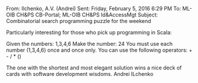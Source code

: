 From: Ilchenko, A.V. (Andrei)
Sent: Friday, February 5, 2016 6:29 PM
To: ML-OIB CH&PS CB-Portal; ML-OIB CH&PS Id&AccessMgt
Subject: Combinatorial search programming puzzle for the weekend

Particularly interesting for those who pick up programming in Scala:

Given the numbers: 1,3,4,6
Make the number: 24
You must use each number (1,3,4,6) once and once only.
You can use the following operators:  + - / * ()
 

The one with the shortest and most elegant solution wins a nice deck of cards with software development wisdoms.
Andrei ILchenko
